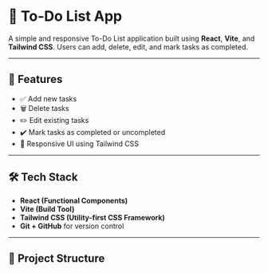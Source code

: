 # 📝 To-Do List App

A simple and responsive To-Do List application built using **React**, **Vite**, and **Tailwind CSS**. Users can add, delete, edit, and mark tasks as completed.

---

## 🚀 Features

- ✅ Add new tasks
- 🗑️ Delete tasks
- ✏️ Edit existing tasks
- ✔️ Mark tasks as completed or uncompleted
- 📱 Responsive UI using Tailwind CSS

---

## 🛠️ Tech Stack

- **React (Functional Components)**
- **Vite (Build Tool)**
- **Tailwind CSS (Utility-first CSS Framework)**
- **Git + GitHub** for version control

---

## 📂 Project Structure

